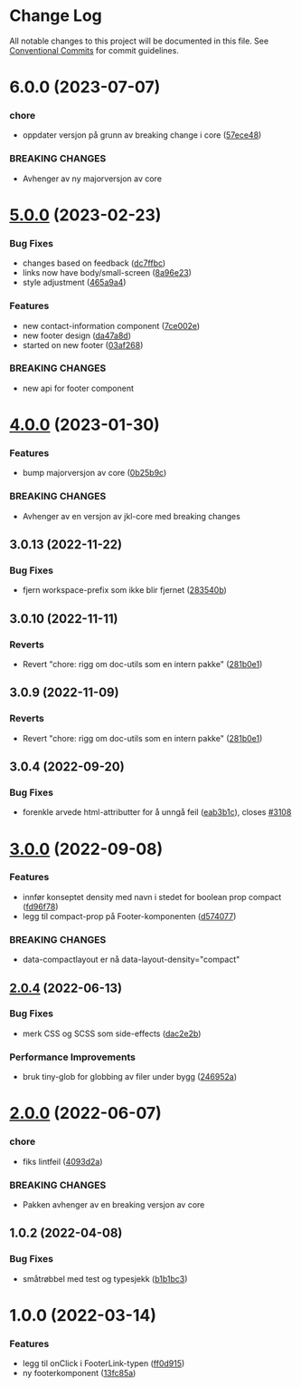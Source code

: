 # Change Log

All notable changes to this project will be documented in this file.
See [Conventional Commits](https://conventionalcommits.org) for commit guidelines.

# 6.0.0 (2023-07-07)

### chore

- oppdater versjon på grunn av breaking change i core ([57ece48](https://github.com/fremtind/jokul/commit/57ece48fa0192fe825b544fdac24cdd56e58d0df))

### BREAKING CHANGES

- Avhenger av ny majorversjon av core

# [5.0.0](https://github.com/fremtind/jokul/compare/@fremtind/jkl-footer-react@4.0.5...@fremtind/jkl-footer-react@5.0.0) (2023-02-23)

### Bug Fixes

-   changes based on feedback ([dc7ffbc](https://github.com/fremtind/jokul/commit/dc7ffbcb709efd90cb9287c465c963ecd166cfc7))
-   links now have body/small-screen ([8a96e23](https://github.com/fremtind/jokul/commit/8a96e2355a5818703a2f9b4ba4bdd7e443da4e83))
-   style adjustment ([465a9a4](https://github.com/fremtind/jokul/commit/465a9a4d812ab10eb4025b8dcf8572fe7b0eeb0c))

### Features

-   new contact-information component ([7ce002e](https://github.com/fremtind/jokul/commit/7ce002e7c0506a4b2eea6c21a98ab39e02a568b4))
-   new footer design ([da47a8d](https://github.com/fremtind/jokul/commit/da47a8dc48ea0b3417cd38501ecdeb4167751932))
-   started on new footer ([03af268](https://github.com/fremtind/jokul/commit/03af268ae3c51ca3f1bcd5d14bf7c4de00653ea8))

### BREAKING CHANGES

-   new api for footer component

# [4.0.0](https://github.com/fremtind/jokul/compare/@fremtind/jkl-footer-react@3.0.27...@fremtind/jkl-footer-react@4.0.0) (2023-01-30)

### Features

-   bump majorversjon av core ([0b25b9c](https://github.com/fremtind/jokul/commit/0b25b9ccb4d35214037e45158264fab2da196a5f))

### BREAKING CHANGES

-   Avhenger av en versjon av jkl-core med breaking changes

## 3.0.13 (2022-11-22)

### Bug Fixes

-   fjern workspace-prefix som ikke blir fjernet ([283540b](https://github.com/fremtind/jokul/commit/283540b45f1fe557168eede3ca3637077a10a15b))

## 3.0.10 (2022-11-11)

### Reverts

-   Revert "chore: rigg om doc-utils som en intern pakke" ([281b0e1](https://github.com/fremtind/jokul/commit/281b0e1d7f0c6b077da45c7dd9f98a6fb218675a))

## 3.0.9 (2022-11-09)

### Reverts

-   Revert "chore: rigg om doc-utils som en intern pakke" ([281b0e1](https://github.com/fremtind/jokul/commit/281b0e1d7f0c6b077da45c7dd9f98a6fb218675a))

## 3.0.4 (2022-09-20)

### Bug Fixes

-   forenkle arvede html-attributter for å unngå feil ([eab3b1c](https://github.com/fremtind/jokul/commit/eab3b1ca687a2d1d959cd79ff082c57675db1929)), closes [#3108](https://github.com/fremtind/jokul/issues/3108)

# [3.0.0](https://github.com/fremtind/jokul/compare/@fremtind/jkl-footer-react@2.0.21...@fremtind/jkl-footer-react@3.0.0) (2022-09-08)

### Features

-   innfør konseptet density med navn i stedet for boolean prop compact ([fd96f78](https://github.com/fremtind/jokul/commit/fd96f78685ef9e3979dd43625491e868efbc3068))
-   legg til compact-prop på Footer-komponenten ([d574077](https://github.com/fremtind/jokul/commit/d574077dfeb823cc953b32880f719aefa39a2ce0))

### BREAKING CHANGES

-   data-compactlayout er nå data-layout-density="compact"

## [2.0.4](https://github.com/fremtind/jokul/compare/@fremtind/jkl-footer-react@2.0.3...@fremtind/jkl-footer-react@2.0.4) (2022-06-13)

### Bug Fixes

-   merk CSS og SCSS som side-effects ([dac2e2b](https://github.com/fremtind/jokul/commit/dac2e2b5f4d1b31485821bf6ad8ec4c7c2769cca))

### Performance Improvements

-   bruk tiny-glob for globbing av filer under bygg ([246952a](https://github.com/fremtind/jokul/commit/246952ae75afe20bcf0d007a0a068b76b114f9a6))

# [2.0.0](https://github.com/fremtind/jokul/compare/@fremtind/jkl-footer-react@1.0.9...@fremtind/jkl-footer-react@2.0.0) (2022-06-07)

### chore

-   fiks lintfeil ([4093d2a](https://github.com/fremtind/jokul/commit/4093d2a2ae7bbe0d30de882b9f5d144e8e77cede))

### BREAKING CHANGES

-   Pakken avhenger av en breaking versjon av core

## 1.0.2 (2022-04-08)

### Bug Fixes

-   småtrøbbel med test og typesjekk ([b1b1bc3](https://github.com/fremtind/jokul/commit/b1b1bc3eeb0fade11f8c19d9c1d6170ad808ef6d))

# 1.0.0 (2022-03-14)

### Features

-   legg til onClick i FooterLink-typen ([ff0d915](https://github.com/fremtind/jokul/commit/ff0d91529c9d42b9e2c651e833cf62e1a464dedd))
-   ny footerkomponent ([13fc85a](https://github.com/fremtind/jokul/commit/13fc85ae2969f42c3197a03410fb6cdaaa70c624))
